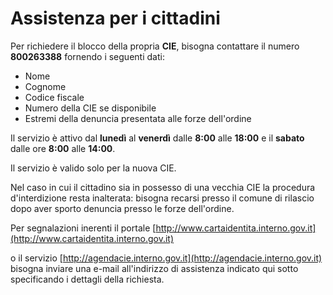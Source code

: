 # Assistenza per i cittadini

Per richiedere il blocco della propria **CIE**, bisogna contattare il numero
**800263388** fornendo i seguenti dati:

- Nome
- Cognome
- Codice fiscale
- Numero della CIE se disponibile
- Estremi della denuncia presentata alle forze dell'ordine

Il servizio è attivo dal **lunedì** al **venerdì** dalle **8:00** alle **18:00**
e il **sabato** dalle ore **8:00** alle **14:00**.

Il servizio è valido solo per la nuova CIE.

Nel caso in cui il cittadino sia in possesso di una vecchia CIE la procedura
d'interdizione resta inalterata: bisogna recarsi presso il comune di rilascio
dopo aver sporto denuncia presso le forze dell'ordine.

Per segnalazioni inerenti il portale
[http://www.cartaidentita.interno.gov.it](http://www.cartaidentita.interno.gov.it)

o il servizio
[http://agendacie.interno.gov.it](http://agendacie.interno.gov.it) bisogna
inviare una e-mail all'indirizzo di assistenza indicato qui sotto specificando i
dettagli della richiesta.

